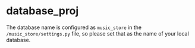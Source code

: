 # database_proj

The database name is configured as `music_store` in the `/music_store/settings.py` file, so please set that as the name of your local database.